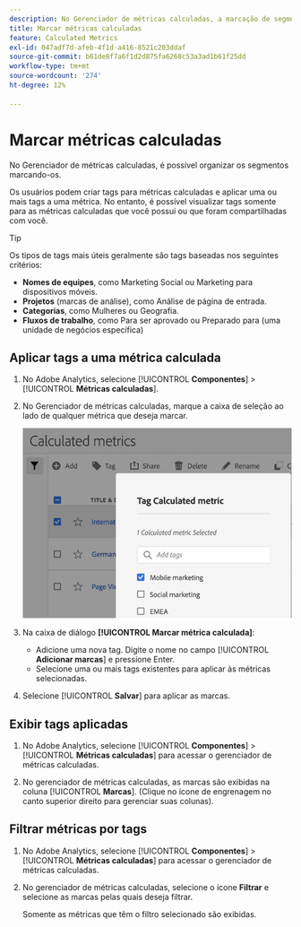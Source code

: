 ```yaml
---
description: No Gerenciador de métricas calculadas, a marcação de segmentos permite organizá-los.
title: Marcar métricas calculadas
feature: Calculated Metrics
exl-id: 047adf7d-afeb-4f1d-a416-8521c203ddaf
source-git-commit: b61de8f7a6f1d2d875fa6268c53a3ad1b61f25dd
workflow-type: tm+mt
source-wordcount: '274'
ht-degree: 12%

---
```


# Marcar métricas calculadas

No Gerenciador de métricas calculadas, é possível organizar os segmentos marcando-os.

Os usuários podem criar tags para métricas calculadas e aplicar uma ou mais tags a uma métrica. No entanto, é possível visualizar tags somente para as métricas calculadas que você possui ou que foram compartilhadas com você.

>[!TIP]
>
>Os tipos de tags mais úteis geralmente são tags baseadas nos seguintes critérios:
>
>* **Nomes de equipes**, como Marketing Social ou Marketing para dispositivos móveis.
>* **Projetos** (marcas de análise), como Análise de página de entrada.
>* **Categorias**, como Mulheres ou Geografia.
>* **Fluxos de trabalho**, como Para ser aprovado ou Preparado para (uma unidade de negócios específica)

## Aplicar tags a uma métrica calculada

1. No Adobe Analytics, selecione [!UICONTROL **Componentes**] > [!UICONTROL **Métricas calculadas**].

1. No Gerenciador de métricas calculadas, marque a caixa de seleção ao lado de qualquer métrica que deseja marcar.

   ![](assets/cm_add_tags.png)

1. Na caixa de diálogo **[!UICONTROL Marcar métrica calculada]**:

   * Adicione uma nova tag. Digite o nome no campo [!UICONTROL **Adicionar marcas**] e pressione Enter.
   * Selecione uma ou mais tags existentes para aplicar às métricas selecionadas.

1. Selecione [!UICONTROL **Salvar**] para aplicar as marcas.

## Exibir tags aplicadas

1. No Adobe Analytics, selecione [!UICONTROL **Componentes**] > [!UICONTROL **Métricas calculadas**] para acessar o gerenciador de métricas calculadas.

1. No gerenciador de métricas calculadas, as marcas são exibidas na coluna [!UICONTROL **Marcas**]. (Clique no ícone de engrenagem no canto superior direito para gerenciar suas colunas).

## Filtrar métricas por tags

1. No Adobe Analytics, selecione [!UICONTROL **Componentes**] > [!UICONTROL **Métricas calculadas**] para acessar o gerenciador de métricas calculadas.

1. No gerenciador de métricas calculadas, selecione o ícone **Filtrar** e selecione as marcas pelas quais deseja filtrar.

   Somente as métricas que têm o filtro selecionado são exibidas.

